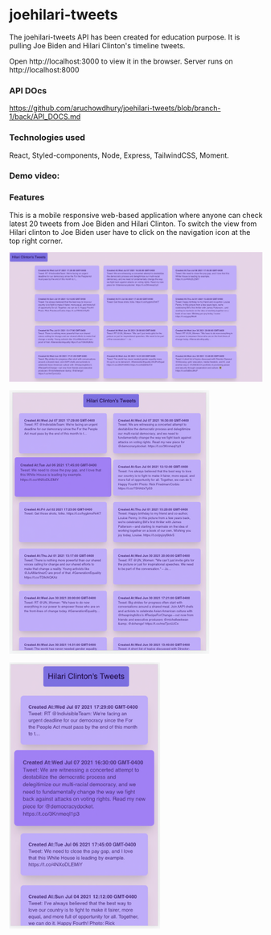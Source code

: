 # joehilari-tweets

The joehilari-tweets API has been created for education purpose. It is pulling Joe Biden and Hilari Clinton's timeline tweets.

Open http://localhost:3000 to view it in the browser.
Server runs on http://localhost:8000

### API DOcs

https://github.com/aruchowdhury/joehilari-tweets/blob/branch-1/back/API_DOCS.md

### Technologies used

React, Styled-components, Node, Express, TailwindCSS, Moment.

### Demo video:

### Features

This is a mobile responsive web-based application where anyone can check latest 20 tweets from Joe Biden and Hilari Clinton.
To switch the view from Hilari clinton to Joe Biden user have to click on the navigation icon at the top right corner.

![](front/assets/img11.png)

![](front/assets/img22.png)

<img src="front/assets/img33.png" width= "300px">
